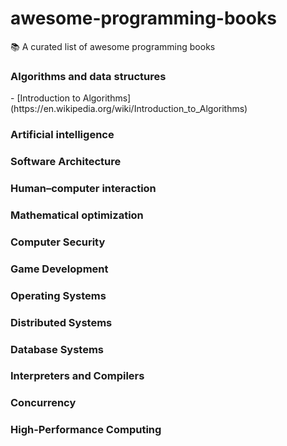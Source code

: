 # awesome-programming-books

📚 A curated list of awesome programming books

<h3>Algorithms and data structures</h3>
- [Introduction to Algorithms](https://en.wikipedia.org/wiki/Introduction_to_Algorithms)
<h3>Artificial intelligence</h3>
<h3>Software Architecture</h3>
<h3>Human–computer interaction</h3>
<h3>Mathematical optimization</h3>
<h3>Computer Security</h3>
<h3>Game Development</h3>
<h3>Operating Systems</h3>
<h3>Distributed Systems</h3>
<h3>Database Systems</h3>
<h3>Interpreters and Compilers</h3>
<h3>Concurrency</h3>
<h3>High-Performance Computing</h3>
